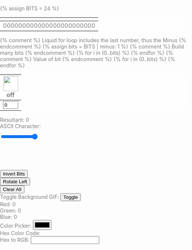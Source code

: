 {% assign BITS = 24 %}
<style>
    body {
        background-image: url('images/sunset.gif'); /* Replace with the actual URL */
        background-size: cover;
        background-position: center;
        margin: 0;
        padding: 0;
        height: 160vh;
        color: grey;
    }

    td {
        text-align: center;
        vertical-align: middle;
        color: white;
    }

    #opacity-slider {
        width: 100%;
    }

    table {
        background-color: rgba(255, 255, 255, 0.8); /* Add a semi-transparent white background to the table */
    }

    #binary {
        color: grey; /* Make the binary resultant code gray */
    }
</style>


<style>
    td {
        text-align: center;
        vertical-align: middle;
    }

    #opacity-slider {
        width: 100%;
    }
</style>
<table>
    <thead>
        <tr class="" id="">
            <th></th>
        </tr>
    </thead>
    <tbody>
        <tr>
            <td id="binary">000000000000000000000000</td>
        </tr>
    </tbody>
</table>
{% comment %}
Liquid for loop includes the last number, thus the Minus
{% endcomment %}
{% assign bits = BITS | minus: 1 %}
<table>
    <thead>
        <tr>
            {% comment %}
            Build many bits
            {% endcomment %}
            {% for i in (0..bits) %}
            <th>
                <img id="bulb{{ i }}" src="{{site.baseurl}}/images/lightoff.jpg" alt="" width="40" height="Auto">
                <div class="button" id="butt{{ i }}" onclick="toggleBit({{ i }})">off</div>
            </th>
            {% endfor %}
        </tr>
    </thead>
    <tbody>
        <tr>
            {% comment %}
            Value of bit
            {% endcomment %}
            {% for i in (0..bits) %}
            <td>
                <input type='text' id="digit{{ i }}" value="0" size="2" readonly>
            </td>
            {% endfor %}
        </tr>
    </tbody>
</table>
<div>
    <label for="resultant">Resultant:</label>
    <span id="resultant-value">0</span>
</div>
<div>
    <label for="ascii-character">ASCII Character:</label>
    <span id="ascii-character-value"></span>
</div>
<div id="color-display" style="width: 100px; height: 100px; margin-top: 10px; position: relative;">
    <input type="range" id="opacity-slider" min="0" max="1" step="0.01" value="1" oninput="updateColorDisplay()">
</div>
<div>
    <button onclick="invertBits()">Invert Bits</button>
</div>
<div>
    <button onclick="rotateBitsLeft()">Rotate Left</button>
</div>
<div>
    <button onclick="clearAll()">Clear All</button>
</div>
<div>
    <label for="toggle-gif-btn">Toggle Background GIF:</label>
    <button id="toggle-gif-btn" onclick="toggleBackgroundGif()">Toggle</button>
</div>
<div id="rgb-values">
    <label for="red-value">Red:</label>
    <span id="red-value">0</span>
    <br>
    <label for="green-value">Green:</label>
    <span id="green-value">0</span>
    <br>
    <label for="blue-value">Blue:</label>
    <span id="blue-value">0</span>
</div>
<div>
    <label for="color-picker">Color Picker:</label>
    <input type="color" id="color-picker" onchange="updateColorDisplay(); updateBinaryFromColor();">
</div>
<div>
    <label for="hex-color-code">Hex Color Code:</label>
    <span id="hex-color-code-value"></span>
</div>
<div>
    <label for="hex-to-rgb-input">Hex to RGB:</label>
    <input type="text" id="hex-to-rgb-input" oninput="updateRGBFromHex()">
</div>

<script>
    const BITS = {{ BITS }};
    const MAX = 2 ** BITS - 1;
    const IMAGE_ON = "{{site.baseurl}}/images/lighton.jpg";
    const IMAGE_OFF = "{{site.baseurl}}/images/lightoff.jpg";
    // return string with the current value of each bit
    function getBits() {
        let bits = "";
        for (let i = 0; i < BITS; i++) {
            bits = bits + document.getElementById('digit' + i).value;
        }
        return bits;
    }
    // setter for Document Object Model (DOM) values
    function setConversions(binary) {
        document.getElementById('binary').innerHTML = binary;
        // Resultant value
        document.getElementById('resultant-value').innerHTML = parseInt(binary, 2);
        // Update ASCII character display
        updateAsciiCharacter();
        // Update color display
        updateColorDisplay();
    }
    // toggle selected bit and recalculate
    function toggleBit(i) {
        const dig = document.getElementById('digit' + i);
        const image = document.getElementById('bulb' + i);
        const butt = document.getElementById('butt' + i);
        // Change digit and visual
        if (image.src.match(IMAGE_ON)) {
            dig.value = 0;
            image.src = IMAGE_OFF;
            butt.innerHTML = 'off'; // Update button text to 'off'
        } else {
            dig.value = 1;
            image.src = IMAGE_ON;
            butt.innerHTML = 'on'; // Update button text to 'on'
        }
        // Binary numbers
        const binary = getBits();
        setConversions(binary);
    }
    // add is a positive integer, subtract is a negative integer
    function add(n) {
        let binary = getBits();
        // convert to decimal and do math
        let decimal = parseInt(binary, 2);
        if (n > 0) {  // PLUS
            decimal = MAX === decimal ? 0 : decimal += n; // OVERFLOW or PLUS
        } else  {     // MINUS
            decimal = 0 === decimal ? MAX : decimal += n; // OVERFLOW or MINUS
        }
        // convert the result back to binary
        binary = decimal.toString(2).padStart(BITS, '0');
        // update conversions
        setConversions(binary);
        // update bits
        for (let i = 0; i < BITS; i++) {
            let digit = binary.charAt(i);
            document.getElementById('digit' + i).value = digit;
            document.getElementById('bulb' + i).src = digit === "1" ? IMAGE_ON : IMAGE_OFF;
        }
    }
    function updateColorDisplay() {
    const binary = getBits();
    const red = parseInt(binary.substring(0, 8), 2);
    const green = parseInt(binary.substring(8, 16), 2);
    const blue = parseInt(binary.substring(16, 24), 2);
    const opacity = document.getElementById('opacity-slider').value;
    const colorDisplay = document.getElementById('color-display');
    colorDisplay.style.backgroundColor = `rgba(${red}, ${green}, ${blue}, ${opacity})`;

    // Update hexadecimal color code
    const hexColorCode = rgbToHex(red, green, blue);
    document.getElementById('hex-color-code-value').innerHTML = hexColorCode;

    // Update RGB values
    document.getElementById('red-value').innerHTML = red;
    document.getElementById('green-value').innerHTML = green;
    document.getElementById('blue-value').innerHTML = blue;

    // Update buttons based on the binary representation of the color
    for (let i = 0; i < BITS; i++) {
        const digit = binary.charAt(i);
        const image = document.getElementById('bulb' + i);
        const butt = document.getElementById('butt' + i);

        if (digit === "1") {
            image.src = IMAGE_ON;
            butt.innerHTML = 'on';
        } else {
            image.src = IMAGE_OFF;
            butt.innerHTML = 'off';
        }
    }
}
    // Update ASCII character display
    function updateAsciiCharacter() {
        const binary = getBits();
        const decimal = parseInt(binary, 2);
        const asciiCharacter = String.fromCharCode(decimal);
        const asciiDisplay = document.getElementById('ascii-character-value');
        if (decimal >= 32 && decimal <= 126) {
            // Display printable ASCII characters
            asciiDisplay.innerHTML = asciiCharacter;
        } else {
            // Display non-printable ASCII characters
            asciiDisplay.innerHTML = "Non-Printable";
        }
    }
    // Invert all bits in the binary representation
    function invertBits() {
        let binary = getBits();
        binary = binary.split('').map(bit => (bit === '0' ? '1' : '0')).join('');
        setConversions(binary);
        // Update bits
        for (let i = 0; i < BITS; i++) {
            let digit = binary.charAt(i);
            document.getElementById('digit' + i).value = digit;
            document.getElementById('bulb' + i).src = digit === "1" ? IMAGE_ON : IMAGE_OFF;
        }
        // Reset opacity to 1 when inverting bits
        document.getElementById('opacity-slider').value = 1;
        updateColorDisplay();
    }
    // Rotate bits to the left
    function rotateBitsLeft() {
        let binary = getBits();
        binary = binary.substring(1) + binary[0];
        setConversions(binary);
        // Update bits
        for (let i = 0; i < BITS; i++) {
            let digit = binary.charAt(i);
            document.getElementById('digit' + i).value = digit;
            document.getElementById('bulb' + i).src = digit === "1" ? IMAGE_ON : IMAGE_OFF;
        }
    }
    // Clear all numbers and set them to 0
    function clearAll() {
        for (let i = 0; i < BITS; i++) {
            document.getElementById('digit' + i).value = 0;
            document.getElementById('bulb' + i).src = IMAGE_OFF;
        }
        // Set binary representation to all zeros
        const binary = '0'.repeat(BITS);
        setConversions(binary);
    }
    // Call the initial update functions
    updateAsciiCharacter();
    updateColorDisplay();
    // Initialize binary value to all zeros
    const initialBinary = '0'.repeat(BITS);
    setConversions(initialBinary);

    // Update binary from color picker
    function updateBinaryFromColor() {
        const colorPicker = document.getElementById('color-picker');
        const color = colorPicker.value;
        const rgb = hexToRgb(color.substring(1)); // Exclude the '#' from the hex color
        const binary = rgbToBinary(rgb);
        setConversions(binary);
        // Update bits
        for (let i = 0; i < BITS; i++) {
            let digit = binary.charAt(i);
            document.getElementById('digit' + i).value = digit;
            document.getElementById('bulb' + i).src = digit === "1" ? IMAGE_ON : IMAGE_OFF;
        }
        updateColorDisplay();
    }

    // Update RGB from Hex input
    function updateRGBFromHex() {
        const hexInput = document.getElementById('hex-to-rgb-input').value;
        const rgb = hexToRgb(hexInput);
        if (rgb) {
            const binary = rgbToBinary(rgb);
            setConversions(binary);
            // Update bits
            for (let i = 0; i < BITS; i++) {
                let digit = binary.charAt(i);
                document.getElementById('digit' + i).value = digit;
                document.getElementById('bulb' + i).src = digit === "1" ? IMAGE_ON : IMAGE_OFF;
            }
            updateColorDisplay();
        } else {
            // Handle invalid hex input
            alert("Invalid Hex Color Code");
        }
    }

    // Toggle background GIF
    function toggleBackgroundGif() {
        const body = document.body;
        const currentBackground = body.style.backgroundImage;
        if (currentBackground === 'url("images/sunset.gif")') {
            // Turn off the background GIF
            body.style.backgroundImage = 'none';
        } else {
            // Turn on the background GIF
            body.style.backgroundImage = 'url("images/sunset.gif")';
        }
    }

    // Helper function to convert RGB to binary
    function rgbToBinary(rgb) {
        const binaryRed = rgbComponentToBinary(rgb.r);
        const binaryGreen = rgbComponentToBinary(rgb.g);
        const binaryBlue = rgbComponentToBinary(rgb.b);
        return binaryRed + binaryGreen + binaryBlue;
    }

    // Helper function to convert a single RGB component to binary
    function rgbComponentToBinary(component) {
        return component.toString(2).padStart(8, '0');
    }

    // Helper function to convert hex color to RGB
    function hexToRgb(hex) {
        const bigint = parseInt(hex, 16);
        if (!isNaN(bigint) && bigint >= 0 && bigint <= 0xFFFFFF) {
            const r = (bigint >> 16) & 255;
            const g = (bigint >> 8) & 255;
            const b = bigint & 255;
            return { r, g, b };
        } else {
            return null; // Invalid hex value
        }
    }

    // Helper function to convert RGB to hexadecimal
    function rgbToHex(r, g, b) {
        const componentToHex = (c) => {
            const hex = c.toString(16);
            return hex.length == 1 ? '0' + hex : hex;
        };
        return '#' + componentToHex(r) + componentToHex(g) + componentToHex(b);
    }
</script>
